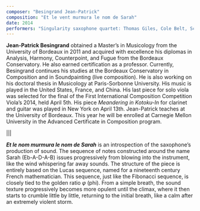 ```yaml
---
composer: "Besingrand Jean-Patrick"
composition: "Et le vent murmura le nom de Sarah"
date: 2014
performers: "Singularity saxophone quartet: Thomas Giles, Cole Belt, Scotty Phillips, and Bryan McNamara"
---
```

**Jean-Patrick Besingrand** obtained a Master’s in Musicology from the University of Bordeaux in 2011 and acquired with excellence his diplomas in Analysis, Harmony, Counterpoint, and Fugue from the Bordeaux Conservatory. He also earned certification as a professor. Currently, Besingrand continues his studies at the Bordeaux Conservatory in Composition and in Soundpainting (live composition). He is also working on his doctoral thesis in Musicology at Paris-Sorbonne University. His music is played in the United States, France, and China. His last piece for solo viola was selected for the final of the First International Composition Competition Viola’s 2014, held April 5th. His piece *Meandering in Kotoku-In* for clarinet and guitar was played in New York on April 13th. Jean-Patrick teaches at the University of Bordeaux. This year he will be enrolled at Carnegie Mellon University in the Advanced Certificate in Composition program.

|||

**_Et le nom murmura le nom de Sarah_** is an introspection of the saxophone’s production of sound. The sequence of notes constructed around the name Sarah (Eb-A-D-A-B) issues progressively from blowing into the instrument, like the wind whispering far away sounds. The structure of the piece is entirely based on the Lucas sequence, named for a nineteenth century French mathematician. This sequence, just like the Fibonacci sequence, is closely tied to the golden ratio _φ_ (phi). From a simple breath, the sound texture progressively becomes more opulent until the climax, where it then starts to crumble little by little, returning to the initial breath, like a calm after an extremely violent storm.